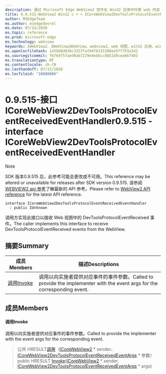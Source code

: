 ```yaml
---
description: 通过 Microsoft Edge WebView2 控件在 Win32 应用中托管 web 内容
title: 0.9.515-WebView2 Win32 c + + ICoreWebView2DevToolsProtocolEventReceivedEventHandler
author: MSEdgeTeam
ms.author: msedgedevrel
ms.date: 07/14/2020
ms.topic: reference
ms.prod: microsoft-edge
ms.technology: webview
keywords: IWebView2、IWebView2WebView、webview2、web 视图、win32 应用、win32、edge、ICoreWebView2、ICoreWebView2Controller、浏览器控件、边缘 html
ms.openlocfilehash: 1e59d8d830c3357fafd4f8315388ee5fff93a3d2
ms.sourcegitcommit: f6764f57aed9ab7229e4eb6cc8851d0cea667403
ms.translationtype: MT
ms.contentlocale: zh-CN
ms.lasthandoff: 07/15/2020
ms.locfileid: "10880806"
---
```

# <span data-ttu-id="0ed6d-104">0.9.515-接口 ICoreWebView2DevToolsProtocolEventReceivedEventHandler</span><span class="sxs-lookup"><span data-stu-id="0ed6d-104">0.9.515 - interface ICoreWebView2DevToolsProtocolEventReceivedEventHandler</span></span> 

> [!NOTE]
> <span data-ttu-id="0ed6d-105">SDK 版本0.9.515 后，此参考可能会更改或不可用。</span><span class="sxs-lookup"><span data-stu-id="0ed6d-105">This reference may be altered or unavailable for releases after SDK version 0.9.515.</span></span> <span data-ttu-id="0ed6d-106">请参阅[WEBVIEW2 api 参考](../../../webview2-api-reference.md)了解最新的 API 参考。</span><span class="sxs-lookup"><span data-stu-id="0ed6d-106">Please refer to [WebView2 API reference](../../../webview2-api-reference.md) for the latest API reference.</span></span>

```
interface ICoreWebView2DevToolsProtocolEventReceivedEventHandler
  : public IUnknown
```

<span data-ttu-id="0ed6d-107">调用方实现此接口以接收 Web 视图中的 DevToolsProtocolEventReceived 事件。</span><span class="sxs-lookup"><span data-stu-id="0ed6d-107">The caller implements this interface to receive DevToolsProtocolEventReceived events from the WebView.</span></span>

## <span data-ttu-id="0ed6d-108">摘要</span><span class="sxs-lookup"><span data-stu-id="0ed6d-108">Summary</span></span>

 <span data-ttu-id="0ed6d-109">成员</span><span class="sxs-lookup"><span data-stu-id="0ed6d-109">Members</span></span>                        | <span data-ttu-id="0ed6d-110">描述</span><span class="sxs-lookup"><span data-stu-id="0ed6d-110">Descriptions</span></span>
--------------------------------|---------------------------------------------
[<span data-ttu-id="0ed6d-111">调用</span><span class="sxs-lookup"><span data-stu-id="0ed6d-111">Invoke</span></span>](#invoke) | <span data-ttu-id="0ed6d-112">调用以向实施者提供对应事件的事件参数。</span><span class="sxs-lookup"><span data-stu-id="0ed6d-112">Called to provide the implementer with the event args for the corresponding event.</span></span>

## <span data-ttu-id="0ed6d-113">成员</span><span class="sxs-lookup"><span data-stu-id="0ed6d-113">Members</span></span>

#### <span data-ttu-id="0ed6d-114">调用</span><span class="sxs-lookup"><span data-stu-id="0ed6d-114">Invoke</span></span> 

<span data-ttu-id="0ed6d-115">调用以向实施者提供对应事件的事件参数。</span><span class="sxs-lookup"><span data-stu-id="0ed6d-115">Called to provide the implementer with the event args for the corresponding event.</span></span>

> <span data-ttu-id="0ed6d-116">公共 HRESULT[调用](#invoke)（[ICoreWebView2](icorewebview2.md) \* sender、 [ICoreWebView2DevToolsProtocolEventReceivedEventArgs](icorewebview2devtoolsprotocoleventreceivedeventargs.md) \* 参数）</span><span class="sxs-lookup"><span data-stu-id="0ed6d-116">public HRESULT [Invoke](#invoke)([ICoreWebView2](icorewebview2.md) \* sender, [ICoreWebView2DevToolsProtocolEventReceivedEventArgs](icorewebview2devtoolsprotocoleventreceivedeventargs.md) \* args)</span></span>


